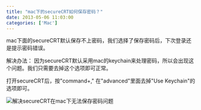 ```yaml
---
title: "mac下的secureCRT如何保存密码？"
date: 2013-05-06 11:03:00
categories: ['Mac']
---
```

mac下面的secureCRT默认保存不上密码，我们选择了保存密码后，下次登录还是提示密码错误。

解决办法：
因为secureCRT默认采用mac的keychain来处理密码，所以会出现这个问题。我们只需要去掉这个选项即可正常。

打开secureCRT后，按"command+," 在"advanced"里面去掉"Use Keychain"的选项即可。

![解决secureCRT在mac下无法保存密码问题](http://farm9.staticflickr.com/8417/8711955329_2f851cb291_b.jpg)
